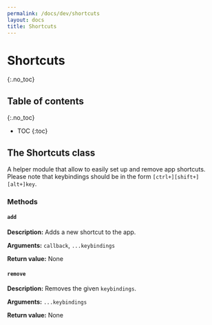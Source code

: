 ```yaml
---
permalink: /docs/dev/shortcuts
layout: docs
title: Shortcuts
---
```




# Shortcuts
{:.no_toc}

## Table of contents
{:.no_toc}

- TOC
{:toc}

## The Shortcuts class

A helper module that allow to easily set up and remove app shortcuts. Please note that keybindings should be in the form `[ctrl+][shift+][alt+]key`.

### Methods

#### `add`

**Description:** Adds a new shortcut to the app.

**Arguments:** `callback`, `...keybindings`

**Return value:** None

#### `remove`

**Description:** Removes the given `keybindings`.

**Arguments:** `...keybindings`

**Return value:** None